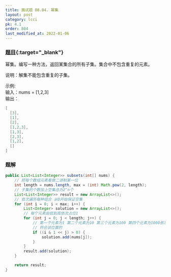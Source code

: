 ```yaml
---
title: 面试题 08.04. 幂集
layout: post
category: lcci
pk: 4.1
order: 804
last_modified_at: 2022-01-06
---
```


### [题目](https://leetcode.cn/power-set-lcci/){:target="_blank"}

幂集。编写一种方法，返回某集合的所有子集。集合中不包含重复的元素。

说明：解集不能包含重复的子集。

示例:  
输入：nums = [1,2,3]  
输出：

```java
[
  [3],
  [1],
  [2],
  [1,2,3],
  [1,3],
  [2,3],
  [1,2],
  []
]
```

### 题解

```java
public List<List<Integer>> subsets(int[] nums) {
    // 把每个数组元素看做二进制某一位
    int length = nums.length, max = (int) Math.pow(2, length);
    // 子集的个数加上空集总为2^n个
    List<List<Integer>> result = new ArrayList<>();
    // 依次遍历每种组合 从0开始保证空集
    for (int i = 0; i < max; i++) {
        List<Integer> solution = new ArrayList<>();
        // 每个元素由低到高依次占位1
        for (int j = 0; j < length; j++) {
            // 第一个元素为1 第二个元素为10 第三个元素为100 第四个元素为1000依次类推
            // 符合该位置的
            if ((i & 1 << j) > 0) {
                solution.add(nums[j]);
            }
        }
        result.add(solution);
    }

    return result;
}
```